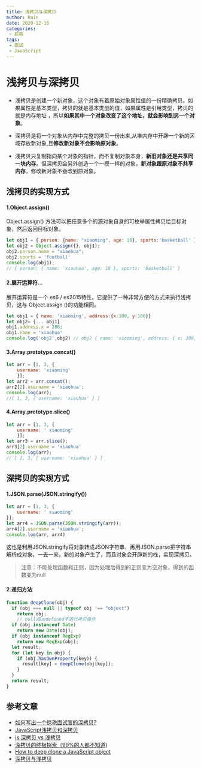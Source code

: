 ```yaml
---
title: 浅拷贝与深拷贝
author: Rain
date: 2020-12-16
categories:
 - 前端
tags:
 - 面试
 - JavaScript
---
```


<Boxx/>

# 浅拷贝与深拷贝

- 浅拷贝是创建一个新对象，这个对象有着原始对象属性值的一份精确拷贝。如果属性是基本类型，拷贝的就是基本类型的值，如果属性是引用类型，拷贝的就是内存地址 ，所以**如果其中一个对象改变了这个地址，就会影响到另一个对象**。

- 深拷贝是将一个对象从内存中完整的拷贝一份出来,从堆内存中开辟一个新的区域存放新对象,且**修改新对象不会影响原对象**。

- 浅拷贝只复制指向某个对象的指针，而不复制对象本身，**新旧对象还是共享同一块内存**。但深拷贝会另外创造一个一模一样的对象，**新对象跟原对象不共享内存**，修改新对象不会改到原对象。

## 浅拷贝的实现方式

#### 1.Object.assign()

Object.assign() 方法可以把任意多个的源对象自身的可枚举属性拷贝给目标对象，然后返回目标对象。

```javascript
let obj1 = { person: {name: "xiaoming", age: 18}, sports:'basketball' };
let obj2 = Object.assign({}, obj1);
obj2.person.name = "xiaohua";
obj2.sports = 'football'
console.log(obj1); 
// { person: { name: 'xiaohua', age: 18 }, sports: 'basketball' }
```

#### 2.展开运算符...

展开运算符是一个 es6 / es2015特性，它提供了一种非常方便的方式来执行浅拷贝，这与 Object.assign ()的功能相同。

```javascript
let obj1 = { name: 'xiaoming', address:{x:100, y:100}}
let obj2= {... obj1}
obj1.address.x = 200;
obj1.name = 'xiaohua'
console.log('obj2',obj2) // obj2 { name: 'xiaoming', address: { x: 200, y: 100 } }
```

#### 3.Array.prototype.concat()

```javascript
let arr = [1, 3, {
    username: 'xiaoming'
    }];
let arr2 = arr.concat();    
arr2[2].username = 'xiaohua';
console.log(arr); 
//[ 1, 3, { username: 'xiaohua' } ]
```

#### 4.Array.prototype.slice()

```javascript
let arr = [1, 3, {
    username: ' xiaoming'
    }];
let arr3 = arr.slice();
arr3[2].username = 'xiaohua'
console.log(arr); 
// [ 1, 3, { username: 'xiaohua' } ]
```

## 深拷贝的实现方式

#### 1.JSON.parse(JSON.stringify())

```javascript
let arr = [1, 3, {
    username: ' xiaoming'
}];
let arr4 = JSON.parse(JSON.stringify(arr));
arr4[2].username = 'xiaohua'; 
console.log(arr, arr4)
```

这也是利用JSON.stringify将对象转成JSON字符串，再用JSON.parse把字符串解析成对象，一去一来，新的对象产生了，而且对象会开辟新的栈，实现深拷贝。

> 注意：不能处理函数和正则，因为处理后得到的正则变为空对象，得到的函数变为null

#### 2.递归方法

```javascript
function deepClone(obj) {
  if (obj === null || typeof obj !== "object") 
    return obj; 
    // null或undefined不进行拷贝操作
  if (obj instanceof Date) 
    return new Date(obj);
  if (obj instanceof RegExp) 
    return new RegExp(obj);
  let result;
  for (let key in obj) {
    if (obj.hasOwnProperty(key)) {
      result[key] = deepClone(obj[key]);
    }
  }
  return result;
}
```

## 参考文章

- [如何写出一个惊艳面试官的深拷贝?](https://segmentfault.com/a/1190000020255831)
- [JavaScript浅拷贝和深拷贝](https://www.kancloud.cn/ljw789478944/interview/397319)
- [js 深拷贝 vs 浅拷贝](https://juejin.im/post/59ac1c4ef265da248e75892b)
- [深拷贝的终极探索（99%的人都不知道)](https://segmentfault.com/a/1190000016672263)
- [How to deep clone a JavaScript object](https://flaviocopes.com/how-to-clone-javascript-object/)
- [深拷贝与浅拷贝](https://github.com/ljianshu/Blog/issues/5)

<Vssue :title="$title" />